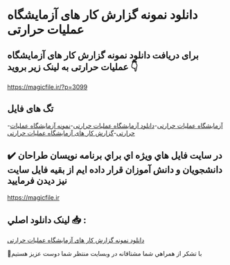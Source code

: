 # دانلود نمونه گزارش کار های آزمایشگاه عملیات حرارتی

## برای دریافت دانلود نمونه گزارش کار های آزمایشگاه عملیات حرارتی به لینک زیر بروید 👇

https://magicfile.ir/?p=3099

## تگ های فایل

-[آزمایشگاه عملیات حرارتی](https://magicfile.ir/product/%d9%86%d9%85%d9%88%d9%86%d9%87%da%af%d8%b2%d8%a7%d8%b1%d8%b4-%da%a9%d8%a7%d8%b1-%d9%87%d8%a7%db%8c-%d8%a2%d8%b2%d9%85%d8%a7%db%8c%d8%b4%da%af%d8%a7%d9%87-%d8%b9%d9%85%d9%84%db%8c%d8%a7%d8%aa-%d8%ad%d8%b1%d8%a7%d8%b1%d8%aa%db%8c/)-[دانلود آزمایشگاه عملیات حرارتی](https://magicfile.ir/product/%d9%86%d9%85%d9%88%d9%86%d9%87%da%af%d8%b2%d8%a7%d8%b1%d8%b4-%da%a9%d8%a7%d8%b1-%d9%87%d8%a7%db%8c-%d8%a2%d8%b2%d9%85%d8%a7%db%8c%d8%b4%da%af%d8%a7%d9%87-%d8%b9%d9%85%d9%84%db%8c%d8%a7%d8%aa-%d8%ad%d8%b1%d8%a7%d8%b1%d8%aa%db%8c/)-[نمونه آزمایشگاه عملیات حرارتی](https://magicfile.ir/product/%d9%86%d9%85%d9%88%d9%86%d9%87%da%af%d8%b2%d8%a7%d8%b1%d8%b4-%da%a9%d8%a7%d8%b1-%d9%87%d8%a7%db%8c-%d8%a2%d8%b2%d9%85%d8%a7%db%8c%d8%b4%da%af%d8%a7%d9%87-%d8%b9%d9%85%d9%84%db%8c%d8%a7%d8%aa-%d8%ad%d8%b1%d8%a7%d8%b1%d8%aa%db%8c/)-[گزارش کار های آزمایشگاه عملیات حرارتی](https://magicfile.ir/product/%d9%86%d9%85%d9%88%d9%86%d9%87%da%af%d8%b2%d8%a7%d8%b1%d8%b4-%da%a9%d8%a7%d8%b1-%d9%87%d8%a7%db%8c-%d8%a2%d8%b2%d9%85%d8%a7%db%8c%d8%b4%da%af%d8%a7%d9%87-%d8%b9%d9%85%d9%84%db%8c%d8%a7%d8%aa-%d8%ad%d8%b1%d8%a7%d8%b1%d8%aa%db%8c/)

## ✔️ در سايت فايل هاي ويژه اي براي برنامه نويسان طراحان دانشجويان و دانش آموزان قرار داده ايم از بقيه فايل سايت نيز ديدن فرماييد

https://magicfile.ir


## لينک دانلود اصلي 📥 :

[دانلود نمونه گزارش کار های آزمایشگاه عملیات حرارتی](https://magicfile.ir/product/%d9%86%d9%85%d9%88%d9%86%d9%87%da%af%d8%b2%d8%a7%d8%b1%d8%b4-%da%a9%d8%a7%d8%b1-%d9%87%d8%a7%db%8c-%d8%a2%d8%b2%d9%85%d8%a7%db%8c%d8%b4%da%af%d8%a7%d9%87-%d8%b9%d9%85%d9%84%db%8c%d8%a7%d8%aa-%d8%ad%d8%b1%d8%a7%d8%b1%d8%aa%db%8c/) 


🙏با تشکر از همراهي شما مشتاقانه در وبسایت منتظر شما دوست عزیز هستیم

